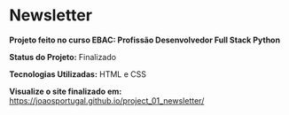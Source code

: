 <h1>Newsletter</h1>

<strong>Projeto feito no curso EBAC: Profissão Desenvolvedor Full Stack Python</strong>

<strong>Status do Projeto:</strong> Finalizado </p>

<strong>Tecnologias Utilizadas:</strong> HTML e CSS

<strong>Visualize o site finalizado em:</strong>
https://joaosportugal.github.io/project_01_newsletter/
